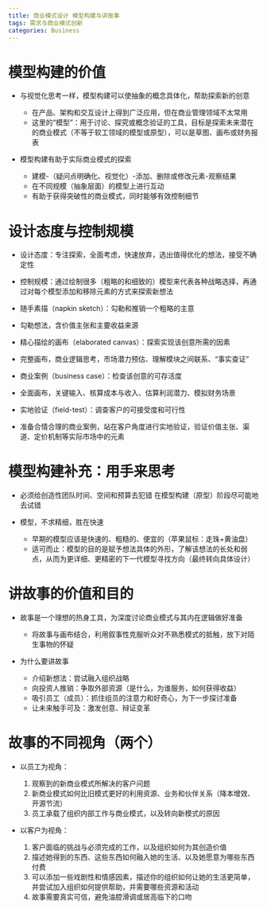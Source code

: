 ```yaml
---
title: 商业模式设计 模型构建与讲故事
tags: 需求与商业模式创新
categories: Business
---
```


# 模型构建的价值

* 与视觉化思考一样，模型构建可以使抽象的概念具体化，帮助探索新的创意
  * 在产品、架构和交互设计上得到广泛应用，但在商业管理领域不太常用
  * 这里的“模型”：用于讨论、探究或概念验证的工具，目标是探索未来潜在的商业模式（不等于软工领域的模型或原型），可以是草图、画布或财务报表

* 模型构建有助于实际商业模式的探索
  * 建模-（疑问点明确化、视觉化）-添加、删除或修改元素-观察结果
  * 在不同规模（抽象层面）的模型上进行互动
  * 有助于获得突破性的商业模式，同时能够有效控制细节

# 设计态度与控制规模

* 设计态度：专注探索，全面考虑，快速放弃，选出值得优化的想法，接受不确定性

* 控制规模：通过绘制很多（粗略的和细致的）模型来代表各种战略选择，再通过对每个模型添加和移除元素的方式来探索新想法
* 随手素描（napkin sketch）：勾勒和推销一个粗略的主意
* 勾勒想法，含价值主张和主要收益来源
* 精心描绘的画布（elaborated canvas）：探索实现该创意所需的因素
* 完整画布，商业逻辑思考，市场潜力预估、理解模块之间联系、“事实查证”
* 商业案例（business case）：检查该创意的可存活度
* 全面画布，关键输入、核算成本与收入、估算利润潜力、模拟财务场景
* 实地验证（field-test）：调查客户的可接受度和可行性
* 准备合情合理的商业案例，站在客户角度进行实地验证，验证价值主张、渠道、定价机制等实际市场中的元素

# 模型构建补充：用手来思考

* 必须给创造性团队时间、空间和预算去犯错
  在模型构建（原型）阶段尽可能地去试错

* 模型，不求精细，胜在快速
  * 早期的模型应该是快速的、粗糙的、便宜的（苹果鼠标：走珠+黄油盘）
  * 适可而止：模型的目的是赋予想法具体的外形，了解该想法的长处和弱点，从而为更详细、更精密的下一代模型寻找方向（最终转向具体设计）

# 讲故事的价值和目的

* 故事是一个理想的热身工具，为深度讨论商业模式与其内在逻辑做好准备
  * 将故事与画布结合，利用叙事性克服听众对不熟悉模式的抵触，放下对陌生事物的怀疑

* 为什么要讲故事
  * 介绍新想法：尝试融入组织战略
  * 向投资人推销：争取外部资源（是什么，为谁服务，如何获得收益）
  * 吸引员工（成员）：抓住组员的注意力和好奇心，为下一步探讨准备
  * 让未来触手可及：激发创意、辩证变革

# 故事的不同视角（两个）

* 以员工为视角：
  1. 观察到的新商业模式所解决的客户问题
  2. 新商业模式如何比旧模式更好的利用资源、业务和伙伴关系（降本增效、开源节流）
  3. 员工承载了组织内部工作与商业模式，以及转向新模式的原因

* 以客户为视角：
  1. 客户面临的挑战与必须完成的工作，以及组织如何为其创造价值
  2. 描述她得到的东西、这些东西如何融入她的生活、以及她愿意为哪些东西付费
  3. 可以添加一些戏剧性和情感因素，描述你的组织如何让她的生活更简单，并尝试加入组织如何提供帮助，并需要哪些资源和活动
  4. 故事需要真实可信，避免油腔滑调或居高临下的口吻
